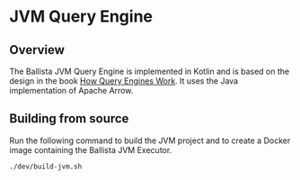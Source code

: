 # JVM Query Engine

## Overview

The Ballista JVM Query Engine is implemented in Kotlin and is based on the design in the book [How Query Engines Work](https://leanpub.com/how-query-engines-work). It uses the Java implementation of Apache Arrow.

## Building from source

Run the following command to build the JVM project and to create a Docker image containing the Ballista JVM Executor.

```bash
./dev/build-jvm.sh
```
